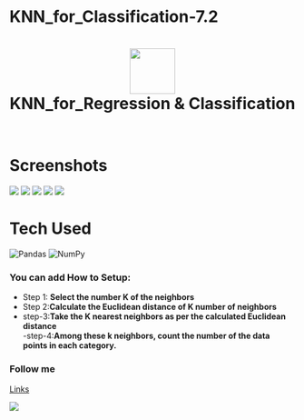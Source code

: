 # KNN_for_Classification-7.2

<div align="center">
      <h1> <img src="https://www.askpython.com/wp-content/uploads/2020/10/K-Nearest-Neighbor-1024x512.png" width="80px"><br/>KNN_for_Regression & Classification</h1>
     </div>
<p align="center"> <a href="https://github.com/EmamulHossen" target="_blank"><img alt="" src="https://img.shields.io/badge/Website-EA4C89?style=normal&logo=dribbble&logoColor=white" style="vertical-align:center" /></a> <a href="https://twitter.com/EmamulHossen17" target="_blank"><img alt="" src="https://img.shields.io/badge/Twitter-1DA1F2?style=normal&logo=twitter&logoColor=white" style="vertical-align:center" /></a> <a href="https://www.facebook.com/emamul.hossen.503" target="_blank"><img alt="" src="https://img.shields.io/badge/Facebook-1877F2?style=normal&logo=facebook&logoColor=white" style="vertical-align:center" /></a> <a href="https://www.linkedin.com/in/emamul-hossen-9a8ab1255/}" target="_blank"><img alt="" src="https://img.shields.io/badge/LinkedIn-0077B5?style=normal&logo=linkedin&logoColor=white" style="vertical-align:center" /></a> </p>


# Screenshots
 <img src="https://static.javatpoint.com/tutorial/machine-learning/images/k-nearest-neighbor-algorithm-for-machine-learning2.png"> <img src="#"> <img src="#"> <img src="#"> <img src="#">
# Tech Used
 ![Pandas](https://img.shields.io/badge/pandas-%23150458.svg?style=for-the-badge&logo=pandas&logoColor=white) ![NumPy](https://img.shields.io/badge/numpy-%23013243.svg?style=for-the-badge&logo=numpy&logoColor=white)

### You can add How to Setup:
- Step 1: **Select the number K of the neighbors**<br/>
- Step 2:**Calculate the Euclidean distance of K number of neighbors**<br/>
- step-3:**Take the K nearest neighbors as per the calculated Euclidean distance**<br/>
-step-4:**Among these k neighbors, count the number of the data points in each category.**


### Follow me
[Links](https:[//itsvg.in](https://www.facebook.com/emamul.hossen.503))
 
![](https:[//img.shields.io/badge/IMAGES-4298B8.svg?style=for-the-badge&logoColor=white](https://upload.wikimedia.org/wikipedia/en/thumb/0/04/Facebook_f_logo_%282021%29.svg/1200px-Facebook_f_logo_%282021%29.svg.png)https://upload.wikimedia.org/wikipedia/en/thumb/0/04/Facebook_f_logo_%282021%29.svg/1200px-Facebook_f_logo_%282021%29.svg.png)

    
